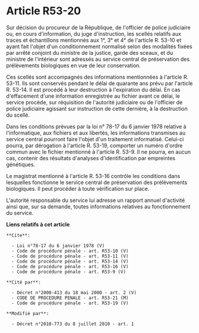 # Article R53-20

Sur décision du procureur de la République, de l'officier de police judiciaire ou, en cours d'information, du juge
d'instruction, les scellés relatifs aux traces et échantillons mentionnés aux 1°, 3° et 4° de l'article R. 53-10 et ayant
fait l'objet d'un conditionnement normalisé selon des modalités fixées par arrêté conjoint du ministre de la justice, garde
des sceaux, et du ministre de l'intérieur sont adressés au service central de préservation des prélèvements biologiques en
vue de leur conservation. 

Ces scellés sont accompagnés des informations mentionnées à l'article R. 53-11. Ils sont conservés pendant le délai de
quarante ans prévu par l'article R. 53-14. Il est procédé à leur destruction à l'expiration du délai. En cas d'effacement
d'une information enregistrée au fichier avant ce délai, le service procède, sur réquisition de l'autorité judiciaire ou de
l'officier de police judiciaire agissant sur instruction de cette dernière, à la destruction du scellé. 

Dans les conditions prévues par la loi n° 78-17 du 6 janvier 1978 relative à l'informatique, aux fichiers et aux libertés,
les informations transmises au service central pourront faire l'objet d'un traitement informatisé. Celui-ci pourra, par
dérogation à l'article R. 53-19, comporter un numéro d'ordre commun avec le fichier mentionné à l'article R. 53-9. Il ne
pourra, en aucun cas, contenir des résultats d'analyses d'identification par empreintes génétiques. 

Le magistrat mentionné à l'article R. 53-16 contrôle les conditions dans lesquelles fonctionne le service central de
préservation des prélèvements biologiques. Il peut procéder à toute vérification sur place. 

L'autorité responsable du service lui adresse un rapport annuel d'activité ainsi que, sur sa demande, toutes informations
relatives au fonctionnement du service.

**Liens relatifs à cet article**

	**Cite**:

	  - Loi n°78-17 du 6 janvier 1978 (V)
	  - Code de procédure pénale - art. R53-10 (V)
	  - Code de procédure pénale - art. R53-11 (V)
	  - Code de procédure pénale - art. R53-14 (V)
	  - Code de procédure pénale - art. R53-16 (V)
	  - Code de procédure pénale - art. R53-9 (V)

	**Cité par**:

	  - Décret n°2000-413 du 18 mai 2000 - art. 2 (V)
	  - CODE DE PROCEDURE PENALE - art. R53-21 (M)
	  - Code de procédure pénale - art. R53-19 (V)

	**Modifié par**:

	  - Décret n°2010-773 du 8 juillet 2010 - art. 1
